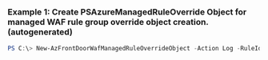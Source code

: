 ### Example 1: Create PSAzureManagedRuleOverride Object for managed WAF rule group override object creation. (autogenerated)
```powershell
PS C:\> New-AzFrontDoorWafManagedRuleOverrideObject -Action Log -RuleId 941280
```

